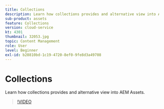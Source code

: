 ```yaml
---
title: Collections
description: Learn how collections provides and alternative view into AEM Assets.
sub-product: assets
feature: Collections
version: cloud-service
kt: 4301
thumbnail: 32053.jpg
topic: Content Management
role: User
level: Beginner
exl-id: b28810bd-1c19-4720-8ef0-9fe8d3a49708
---
```

# Collections

Learn how collections provides and alternative view into AEM Assets.

>[!VIDEO](https://video.tv.adobe.com/v/32053/?quality=12&learn=on&hidetitle=true)
